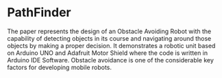 # PathFinder

The paper represents the design of an Obstacle Avoiding Robot with the capability of detecting objects in its course and navigating around those objects by making a proper decision. It demonstrates a robotic unit based on Arduino UNO and Adafruit Motor Shield where the code is written in Arduino IDE Software. Obstacle avoidance is one of the considerable key factors for developing mobile robots.
